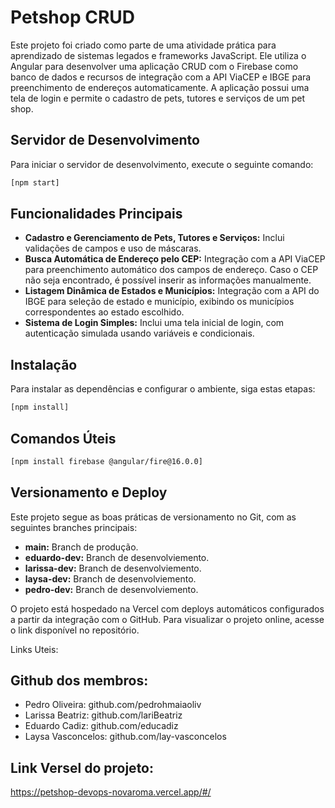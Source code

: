 # Petshop CRUD

Este projeto foi criado como parte de uma atividade prática para aprendizado de sistemas legados e frameworks JavaScript. Ele utiliza o Angular para desenvolver uma aplicação CRUD com o Firebase como banco de dados e recursos de integração com a API ViaCEP e IBGE para preenchimento de endereços automaticamente. A aplicação possui uma tela de login e permite o cadastro de pets, tutores e serviços de um pet shop.

## Servidor de Desenvolvimento

Para iniciar o servidor de desenvolvimento, execute o seguinte comando:

```bash
[npm start]
```

## Funcionalidades Principais

- **Cadastro e Gerenciamento de Pets, Tutores e Serviços:** Inclui validações de campos e uso de máscaras.
- **Busca Automática de Endereço pelo CEP:** Integração com a API ViaCEP para preenchimento automático dos campos de endereço. Caso o CEP não seja encontrado, é possível inserir as informações manualmente.
- **Listagem Dinâmica de Estados e Municípios:** Integração com a API do IBGE para seleção de estado e município, exibindo os municípios correspondentes ao estado escolhido.
- **Sistema de Login Simples:** Inclui uma tela inicial de login, com autenticação simulada usando variáveis e condicionais.

## Instalação

Para instalar as dependências e configurar o ambiente, siga estas etapas:

```bash
[npm install]
```

## Comandos Úteis

```bash
[npm install firebase @angular/fire@16.0.0]
```

## Versionamento e Deploy

Este projeto segue as boas práticas de versionamento no Git, com as seguintes branches principais:

- **main:** Branch de produção.
- **eduardo-dev:** Branch de desenvolviemento.
- **larissa-dev:** Branch de desenvolviemento.
- **laysa-dev:** Branch de desenvolviemento.
- **pedro-dev:** Branch de desenvolviemento.

O projeto está hospedado na Vercel com deploys automáticos configurados a partir da integração com o GitHub. Para visualizar o projeto online, acesse o link disponível no repositório.

Links Uteis:

## Github dos membros:

- Pedro Oliveira: github.com/pedrohmaiaoliv
- Larissa Beatriz: github.com/lariBeatriz
- Eduardo Cadiz: github.com/educadiz
- Laysa Vasconcelos: github.com/lay-vasconcelos

## Link Versel do projeto:

https://petshop-devops-novaroma.vercel.app/#/



